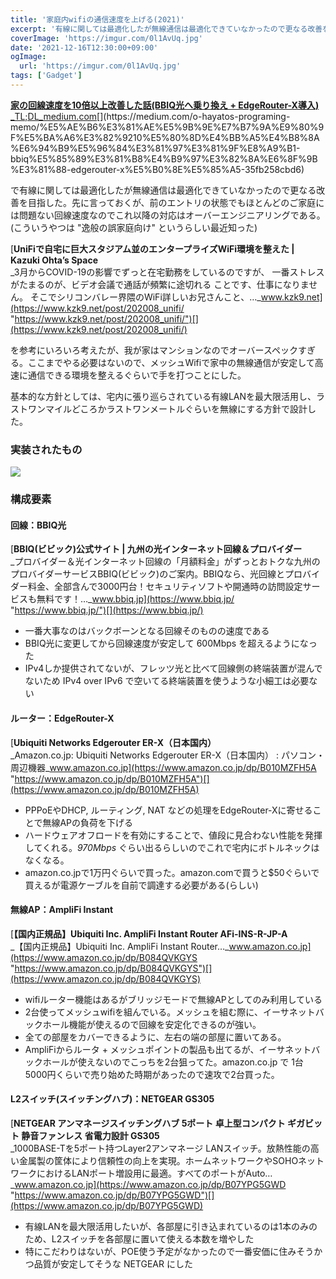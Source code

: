 ```yaml
---
title: '家庭内wifiの通信速度を上げる(2021)'
excerpt: '有線に関しては最適化したが無線通信は最適化できていなかったので更なる改善を目指した。先に言っておくが、前のエントリの状態でもほとんどのご家庭には問題ない回線速度なのでこれ以降の対応はオーバーエンジニアリングである。'
coverImage: 'https://imgur.com/0l1AvUq.jpg'
date: '2021-12-16T12:30:00+09:00'
ogImage:
  url: 'https://imgur.com/0l1AvUq.jpg'
tags: ['Gadget']
---
```


[**家の回線速度を10倍以上改善した話(BBIQ光へ乗り換え + EdgeRouter-X導入)**  
_TL;DL_medium.com](https://medium.com/o-hayatos-programing-memo/%E5%AE%B6%E3%81%AE%E5%9B%9E%E7%B7%9A%E9%80%9F%E5%BA%A6%E3%82%9210%E5%80%8D%E4%BB%A5%E4%B8%8A%E6%94%B9%E5%96%84%E3%81%97%E3%81%9F%E8%A9%B1-bbiq%E5%85%89%E3%81%B8%E4%B9%97%E3%82%8A%E6%8F%9B%E3%81%88-edgerouter-x%E5%B0%8E%E5%85%A5-35fb258cbd6 "https://medium.com/o-hayatos-programing-memo/%E5%AE%B6%E3%81%AE%E5%9B%9E%E7%B7%9A%E9%80%9F%E5%BA%A6%E3%82%9210%E5%80%8D%E4%BB%A5%E4%B8%8A%E6%94%B9%E5%96%84%E3%81%97%E3%81%9F%E8%A9%B1-bbiq%E5%85%89%E3%81%B8%E4%B9%97%E3%82%8A%E6%8F%9B%E3%81%88-edgerouter-x%E5%B0%8E%E5%85%A5-35fb258cbd6")[](https://medium.com/o-hayatos-programing-memo/%E5%AE%B6%E3%81%AE%E5%9B%9E%E7%B7%9A%E9%80%9F%E5%BA%A6%E3%82%9210%E5%80%8D%E4%BB%A5%E4%B8%8A%E6%94%B9%E5%96%84%E3%81%97%E3%81%9F%E8%A9%B1-bbiq%E5%85%89%E3%81%B8%E4%B9%97%E3%82%8A%E6%8F%9B%E3%81%88-edgerouter-x%E5%B0%8E%E5%85%A5-35fb258cbd6)

で有線に関しては最適化したが無線通信は最適化できていなかったので更なる改善を目指した。先に言っておくが、前のエントリの状態でもほとんどのご家庭には問題ない回線速度なのでこれ以降の対応はオーバーエンジニアリングである。(こういうやつは "逸般の誤家庭向け" というらしい最近知った)

[**UniFiで自宅に巨大スタジアム並のエンタープライズWiFi環境を整えた | Kazuki Ohta’s Space**  
_3月からCOVID-19の影響でずっと在宅勤務をしているのですが、 一番ストレスがたまるのが、ビデオ会議で通話が頻繁に途切れる ことです、仕事になりません。 そこでシリコンバレー界隈のWiFi詳しいお兄さんこと、…_www.kzk9.net](https://www.kzk9.net/post/202008_unifi/ "https://www.kzk9.net/post/202008_unifi/")[](https://www.kzk9.net/post/202008_unifi/)

を参考にいろいろ考えたが、我が家はマンションなのでオーバースペックすぎる。ここまでやる必要はないので、メッシュWifiで家中の無線通信が安定して高速に通信できる環境を整えるぐらいで手を打つことにした。

基本的な方針としては、宅内に張り巡らされている有線LANを最大限活用し、ラストワンマイルどころかラストワンメートルぐらいを無線にする方針で設計した。

### 実装されたもの

![](https://imgur.com/ldLdbZV.png)

### 構成要素

#### 回線：BBIQ光

[**BBIQ(ビビック)公式サイト | 九州の光インターネット回線＆プロバイダー**  
_プロバイダー＆光インターネット回線の「月額料金」がずっとおトクな九州のプロバイダーサービスBBIQ(ビビック)のご案内。BBIQなら、光回線とプロバイダー料金、全部含んで3000円台！セキュリティソフトや開通時の訪問設定サービスも無料です！…_www.bbiq.jp](https://www.bbiq.jp/ "https://www.bbiq.jp/")[](https://www.bbiq.jp/)

*   一番大事なのはバックボーンとなる回線そのものの速度である
*   BBIQ光に変更してから回線速度が安定して 600Mbps を超えるようになった
*   IPv4しか提供されてないが、フレッツ光と比べて回線側の終端装置が混んでないため IPv4 over IPv6 で空いてる終端装置を使うような小細工は必要ない

#### ルーター：EdgeRouter-X

[**Ubiquiti Networks Edgerouter ER-X（日本国内）**  
_Amazon.co.jp: Ubiquiti Networks Edgerouter ER-X（日本国内） : パソコン・周辺機器_www.amazon.co.jp](https://www.amazon.co.jp/dp/B010MZFH5A "https://www.amazon.co.jp/dp/B010MZFH5A")[](https://www.amazon.co.jp/dp/B010MZFH5A)

*   PPPoEやDHCP, ルーティング, NAT などの処理をEdgeRouter-Xに寄せることで無線APの負荷を下げる
*   ハードウェアオフロードを有効にすることで、値段に見合わない性能を発揮してくれる。_970Mbps_ ぐらい出るらしいのでこれで宅内にボトルネックはなくなる。
*   amazon.co.jpで1万円ぐらいで買った。amazon.comで買うと$50ぐらいで買えるが電源ケーブルを自前で調達する必要がある(らしい)

#### 無線AP：AmpliFi Instant

[**【国内正規品】Ubiquiti Inc. AmpliFi Instant Router AFi-INS-R-JP-A**  
_【国内正規品】Ubiquiti Inc. AmpliFi Instant Router…_www.amazon.co.jp](https://www.amazon.co.jp/dp/B084QVKGYS "https://www.amazon.co.jp/dp/B084QVKGYS")[](https://www.amazon.co.jp/dp/B084QVKGYS)

*   wifiルーター機能はあるがブリッジモードで無線APとしてのみ利用している
*   2台使ってメッシュwifiを組んでいる。メッシュを組む際に、イーサネットバックホール機能が使えるので回線を安定化できるのが強い。
*   全ての部屋をカバーできるように、左右の端の部屋に置いてある。
*   AmpliFiからルータ + メッシュポイントの製品も出てるが、イーサネットバックホールが使えないのでこっちを2台狙ってた。amazon.co.jp で 1台 5000円くらいで売り始めた時期があったので速攻で2台買った。

#### L2スイッチ(スイッチングハブ)：NETGEAR GS305

[**NETGEAR アンマネージスイッチングハブ 5ポート 卓上型コンパクト ギガビット 静音ファンレス 省電力設計 GS305**  
_1000BASE-Tを5ポート持つLayer2アンマネージ LANスイッチ。放熱性能の高い金属製の筐体により信頼性の向上を実現。ホームネットワークやSOHOネットワークにおけるLANポート増設用に最適。すべてのポートがAuto…_www.amazon.co.jp](https://www.amazon.co.jp/dp/B07YPG5GWD "https://www.amazon.co.jp/dp/B07YPG5GWD")[](https://www.amazon.co.jp/dp/B07YPG5GWD)

*   有線LANを最大限活用したいが、各部屋に引き込まれているのは1本のみのため、L2スイッチを各部屋に置いて使える本数を増やした
*   特にこだわりはないが、POE使う予定がなかったので一番安価に住みそうかつ品質が安定してそうな NETGEAR にした